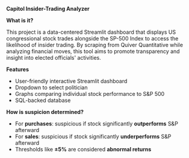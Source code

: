 **Capitol Insider-Trading Analyzer**

**What is it?**

This project is a data-centered Streamlit dashboard that displays US congressional stock trades alongside the SP-500 Index to access the likelihood of insider trading. By scraping from Quiver Quantitative while analyzing financial moves, this tool aims to promote transparency and insight into elected officials' activities.

**Features**
- User-friendly interactive Streamlit dashboard
- Dropdown to select politician
- Graphs comparing individual stock performance to S&P 500
- SQL-backed database

**How is suspicion determined?**

- For **purchases**: suspicious if stock significantly **outperforms** S&P afterward
- For **sales**: suspicious if stock significantly **underperforms** S&P afterward
- Thresholds like **±5%** are considered **abnormal returns**
  
